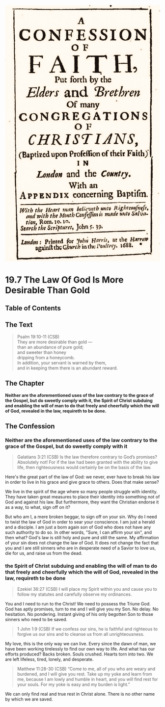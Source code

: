 <img class="intro-right" src="../images/art-1689.png">

# 19.7 The Law Of God Is More Desirable Than Gold

## Table of Contents

<!-- toc -->

## The Text

>Psalm 19:10-11 (CSB)  
>They are more desirable than gold —  
>than an abundance of pure gold;  
>and sweeter than honey  
>dripping from a honeycomb.  
>In addition, your servant is warned by them,  
>and in keeping them there is an abundant reward.

## The Chapter

**Neither are the aforementioned uses of the law contrary to the grace of the Gospel, but do sweetly comply with it, the Spirit of Christ subduing and enabling the will of man to do that freely and cheerfully which the will of God, revealed in the law, requireth to be done.**

## The Confession

### Neither are the aforementioned uses of the law contrary to the grace of the Gospel, but do sweetly comply with it

>Galatians 3:21 (CSB) Is the law therefore contrary to God’s promises? Absolutely not! For if the law had been granted with the ability to give life, then righteousness would certainly be on the basis of the law.

Here's the great part of the law of God: we never, ever have to break his law in order to live in his grace and give grace to others. Does that make sense?

We live in the spirit of the age where so many people struggle with identity. They have taken great measures to place their identity into something not of God and against his law. But furthermore, they want the Christian endorse it as a way, to what, sign off on it?

But who am I, a mere broken beggar, to sign off on your sin. Why do I need to twist the law of God in order to sear your conscience. I am just a herald and a disciple. I am just a born again son of God who does not have any such authority to do so. In other words, "Sure, I can affirm your sin", and then what? God's law is still holy and pure and still the same. My affirmation of your sin does not change the law of God. It does not change the fact that you and I are still sinners who are in desperate need of a Savior to love us, die for us, and raise us from the dead.

### the Spirit of Christ subduing and enabling the will of man to do that freely and cheerfully which the will of God, revealed in the law, requireth to be done

>Ezekiel 36:27 (CSB) I will place my Spirit within you and cause you to follow my statutes and carefully observe my ordinances.

You and I need to run to the Christ! We need to possess the Triune God. God has aptly promises, turn to me and I will give you my Son. No delay. No hesitation. No pondering. Instant giving of his only begotten Son to those sinners who need to be saved.

>1 John 1:9 (CSB) If we confess our sins, he is faithful and righteous to forgive us our sins and to cleanse us from all unrighteousness.

My love, this is the only way we can live. Every since the dawn of man, we have been working tirelessly to find our own way to life. And what has our efforts produced? Backs broken. Souls crushed. Hearts torn into two. We are left lifeless, tired, lonely, and desperate.

>Matthew 11:28-30 (CSB) “Come to me, all of you who are weary and burdened, and I will give you rest. Take up my yoke and learn from me, because I am lowly and humble in heart, and you will find rest for your souls. For my yoke is easy and my burden is light.”

We can only find real and true rest in Christ alone. There is no other name by which we are saved.